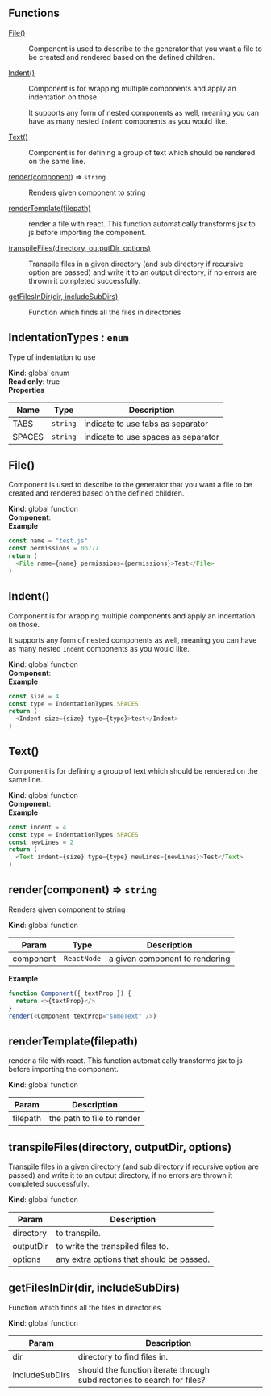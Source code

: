 ## Functions

<dl>
<dt><a href="#File">File()</a></dt>
<dd><p>Component is used to describe to the generator that you want a file to be created and rendered based on the defined children.</p>
</dd>
<dt><a href="#Indent">Indent()</a></dt>
<dd><p>Component is for wrapping multiple components and apply an indentation on those.</p>
<p>It supports any form of nested components as well, meaning you can have as many nested <code>Indent</code> components as you would like.</p>
</dd>
<dt><a href="#Text">Text()</a></dt>
<dd><p>Component is for defining a group of text which should be rendered on the same line.</p>
</dd>
<dt><a href="#render">render(component)</a> ⇒ <code>string</code></dt>
<dd><p>Renders given component to string</p>
</dd>
<dt><a href="#renderTemplate">renderTemplate(filepath)</a></dt>
<dd><p>render a file with react. This function automatically transforms jsx to js before importing the component.</p>
</dd>
<dt><a href="#transpileFiles">transpileFiles(directory, outputDir, options)</a></dt>
<dd><p>Transpile files in a given directory (and sub directory if recursive option are passed) and write it to an output directory, if no errors are thrown it completed successfully.</p>
</dd>
<dt><a href="#getFilesInDir">getFilesInDir(dir, includeSubDirs)</a></dt>
<dd><p>Function which finds all the files in directories</p>
</dd>
</dl>

<a name="IndentationTypes"></a>

## IndentationTypes : <code>enum</code>
Type of indentation to use

**Kind**: global enum  
**Read only**: true  
**Properties**

| Name | Type | Description |
| --- | --- | --- |
| TABS | <code>string</code> | indicate to use tabs as separator |
| SPACES | <code>string</code> | indicate to use spaces as separator |

<a name="File"></a>

## File()
Component is used to describe to the generator that you want a file to be created and rendered based on the defined children.

**Kind**: global function  
**Component**:   
**Example**  
```js
const name = "test.js"
const permissions = 0o777
return (
  <File name={name} permissions={permissions}>Test</File>
)
```
<a name="Indent"></a>

## Indent()
Component is for wrapping multiple components and apply an indentation on those.

It supports any form of nested components as well, meaning you can have as many nested `Indent` components as you would like.

**Kind**: global function  
**Component**:   
**Example**  
```js
const size = 4
const type = IndentationTypes.SPACES
return (
  <Indent size={size} type={type}>test</Indent>
)
```
<a name="Text"></a>

## Text()
Component is for defining a group of text which should be rendered on the same line.

**Kind**: global function  
**Component**:   
**Example**  
```js
const indent = 4
const type = IndentationTypes.SPACES
const newLines = 2
return (
  <Text indent={size} type={type} newLines={newLines}>Test</Text>
)
```
<a name="render"></a>

## render(component) ⇒ <code>string</code>
Renders given component to string

**Kind**: global function  

| Param | Type | Description |
| --- | --- | --- |
| component | <code>ReactNode</code> | a given component to rendering |

**Example**  
```js
function Component({ textProp }) {
  return <>{textProp}</>
}
render(<Component textProp="someText" />)
```
<a name="renderTemplate"></a>

## renderTemplate(filepath)
render a file with react. This function automatically transforms jsx to js before importing the component.

**Kind**: global function  

| Param | Description |
| --- | --- |
| filepath | the path to file to render |

<a name="transpileFiles"></a>

## transpileFiles(directory, outputDir, options)
Transpile files in a given directory (and sub directory if recursive option are passed) and write it to an output directory, if no errors are thrown it completed successfully.

**Kind**: global function  

| Param | Description |
| --- | --- |
| directory | to transpile. |
| outputDir | to write the transpiled files to. |
| options | any extra options that should be passed. |

<a name="getFilesInDir"></a>

## getFilesInDir(dir, includeSubDirs)
Function which finds all the files in directories

**Kind**: global function  

| Param | Description |
| --- | --- |
| dir | directory to find files in. |
| includeSubDirs | should the function iterate through subdirectories to search for files? |

